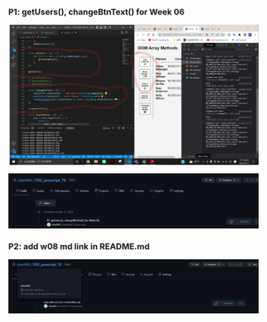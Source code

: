 ### P1: getUsers(), changeBtnText() for Week 06

![img1](./P1.png)

![img1-1](./P1-1.png)

### P2: add w08 md link in README.md

![img2](./p2.png)
